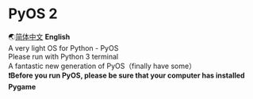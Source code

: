 # PyOS 2
:earth_asia:[简体中文](https://github.com/XxdMkbMark/PyOS-2) **English**\
A very light OS for Python - PyOS\
Please run with Python 3 terminal\
A fantastic new generation of PyOS（finally have some）\
**:exclamation:Before you run PyOS, please be sure that your computer has installed Pygame**
